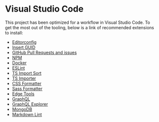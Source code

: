 # Visual Studio Code

This project has been optimized for a workflow in Visual Studio Code.
To get the most out of the tooling, below is a link of recommended
extensions to install:

* [Editorconfig](https://marketplace.visualstudio.com/items?itemName=EditorConfig.EditorConfig)
* [Insert GUID](https://marketplace.visualstudio.com/items?itemName=heaths.vscode-guid)
* [GitHub Pull Requests and issues](https://marketplace.visualstudio.com/items?itemName=GitHub.vscode-pull-request-github)
* [NPM](https://marketplace.visualstudio.com/items?itemName=eg2.vscode-npm-script)
* [Docker](https://marketplace.visualstudio.com/items?itemName=ms-azuretools.vscode-docker)
* [ESLint](https://marketplace.visualstudio.com/items?itemName=dbaeumer.vscode-eslint)
* [TS Import Sort](https://marketplace.visualstudio.com/items?itemName=nsoult.typescript-imports-sort)
* [TS Importer](https://marketplace.visualstudio.com/items?itemName=pmneo.tsimporter)
* [CSS Formatter](https://marketplace.visualstudio.com/items?itemName=aeschli.vscode-css-formatter)
* [Sass Formatter](https://marketplace.visualstudio.com/items?itemName=sibiraj-s.vscode-scss-formatter)
* [Edge Tools](https://marketplace.visualstudio.com/items?itemName=ms-edgedevtools.vscode-edge-devtools)
* [GraphQL](https://marketplace.visualstudio.com/items?itemName=GraphQL.vscode-graphql)
* [GraphQL Explorer](https://marketplace.visualstudio.com/items?itemName=GabrielNordeborn.vscode-graphiql-explorer)
* [MongoDB](https://marketplace.visualstudio.com/items?itemName=mongodb.mongodb-vscode)
* [Markdown Lint](https://marketplace.visualstudio.com/items?itemName=DavidAnson.vscode-markdownlint)
